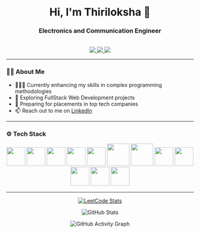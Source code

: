 <div align="center">
  <h1>Hi, I'm Thiriloksha 👋</h1>
  <h3>Electronics and Communication Engineer</h3>
  <br />
  <a href="https://www.linkedin.com/in/thiriloksha-s-797312258">
    <img src="https://img.shields.io/badge/LinkedIn-blue?style=for-the-badge&logo=linkedin&logoColor=white"/>
  </a>
  <a href="https://leetcode.com/Thiriloksha_s/">
    <img src="https://img.shields.io/badge/LeetCode-FFA116?style=for-the-badge&logo=leetcode&logoColor=black"/>
  </a>
  <a href="https://my-portfolio-53w3.vercel.app/">
    <img src="https://img.shields.io/badge/Portfolio-000?style=for-the-badge&logo=vercel&logoColor=white"/>
  </a>
</div>

---

### 🧑‍💻 About Me

- 👩🏻‍💻 Currently enhancing my skills in complex programming methodologies  
- 🔭 Exploring FullStack Web Development projects  
- 🧠 Preparing for placements in top tech companies  
- 📫 Reach out to me on [LinkedIn](https://www.linkedin.com/in/thiriloksha-s-797312258)

---

### ⚙️ Tech Stack

<div align="center">
  <img src="https://img.icons8.com/color/48/000000/java-coffee-cup-logo.png" width="50"/>
  <img src="https://img.icons8.com/color/48/000000/c-programming.png" width="50"/>
  <img src="https://img.icons8.com/color/48/000000/html-5.png" width="50"/>
  <img src="https://img.icons8.com/color/48/000000/css3.png" width="50"/>
  <img src="https://img.icons8.com/color/48/000000/javascript.png" width="50"/>
  <img src="https://www.desuvit.com/wp-content/uploads/2021/03/mongodb-icon.png" width="60"/>
  <img src="https://w7.pngwing.com/pngs/925/447/png-transparent-express-js-node-js-javascript-mongodb-node-js-text-trademark-logo.png" width="60"/>
  <img src="https://img.icons8.com/color/48/000000/react-native.png" width="50"/>
  <img src="https://img.icons8.com/color/48/000000/nodejs.png" width="50"/>
  <img src="https://img.icons8.com/color/48/000000/git.png" width="50"/>
  <img src="https://img.icons8.com/ios-filled/50/ffffff/github.png" width="50"/>
  <img src="https://img.icons8.com/color/48/000000/visual-studio-code-2019.png" width="50"/>
</div>

---


<div align="center">

[![LeetCode Stats](https://leetcard.jacoblin.cool/Thiriloksha_s?theme=dark&font=SourceCodePro&ext=contest)](https://leetcode.com/u/Thiriloksha_s/)


![GitHub Stats](https://github-readme-stats.vercel.app/api?username=Thiriloksha-s&theme=algolia&show_icons=true&hide_border=false)

![GitHub Activity Graph](https://github-readme-activity-graph.vercel.app/graph?username=Thiriloksha-s&bg_color=0d1117&color=5edb0a&line=58a6ff&point=fbf9fb&area=true&hide_border=true)

</div>

